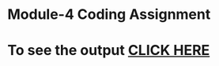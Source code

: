 # Module-4 Coding Assignment

# To see the output [CLICK HERE](https://pratik02071998.github.io/HTML-CSS-and-Javascript-for-Web-Developers/Assignments/Module-4)
